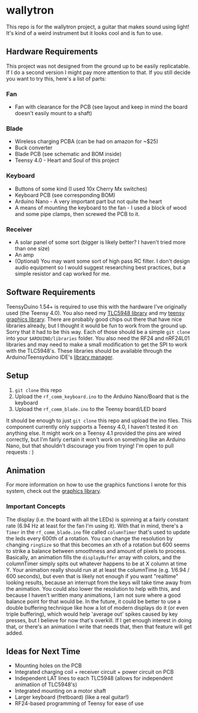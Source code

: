 # wallytron
This repo is for the wallytron project, a guitar that makes sound using light! It's kind of a weird instrument but it looks cool and is fun to use.

## Hardware Requirements
This project was not designed from the ground up to be easily replicatable. If I do a second version I might pay more attention to that. If you still decide you want to try this, here's a list of parts:
### Fan
* Fan with clearance for the PCB (see layout and keep in mind the board doesn't easily mount to a shaft)

### Blade
* Wireless charging PCBA (can be had on amazon for ~$25)
* Buck converter 
* Blade PCB (see schematic and BOM inside)
* Teensy 4.0 - Heart and Soul of this project

### Keyboard
* Buttons of some kind (I used 10x Cherry Mx switches)
* Keyboard PCB (see corresponding BOM)
* Arduino Nano - A very important part but not quite the heart
* A means of mounting the keyboard to the fan - I used a block of wood and some pipe clamps, then screwed the PCB to it.

### Receiver
* A solar panel of some sort (bigger is likely better? I haven't tried more than one size)
* An amp
* (Optional) You may want some sort of high pass RC filter. I don't design audio equipment so I would suggest researching best practices, but a simple resistor and cap worked for me.

## Software Requirements
TeensyDuino 1.54+ is required to use this with the hardware I've originally used (the Teensy 4.0). You also need my [TLC5948 library](https://github.com/WilliamASumner/Tlc5948) and my [teensy graphics library](https://github.com/WilliamASumner/teensy-graphics). There are probably good chips out there that have nice libraries already, but I thought it would be fun to work from the ground up. Sorry that it had to be this way. Each of those should be a simple `git clone` into your `$ARDUINO/libraries` folder. You also need the RF24 and nRF24L01 libraries and may need to make a small modification to get the SPI to work with the TLC5948's. These libraries should be available through the Arduino/Teensyduino IDE's [library manager](https://www.arduino.cc/en/Guide/Libraries?setlang=en).

## Setup
1) `git clone` this repo
2) Upload the `rf_comm_keyboard.ino` to the Arduino Nano/Board that is the keyboard
3) Upload the `rf_comm_blade.ino` to the Teensy board/LED board

It should be enough to just `git clone` this repo and upload the ino files. This component currently only supports a Teensy 4.0, I haven't tested it on anything else. It might work on a Teensy 4.1 provided the pins are wired correctly, but I'm fairly certain it won't work on something like an Arduino Nano, but that shouldn't discourage you from trying! I'm open to pull requests : )

## Animation
For more information on how to use the graphics functions I wrote for this system, check out the [graphics library](https://github.com/WilliamASumner/teensy-graphics#demo-class).

### Important Concepts
The display (i.e. the board with all the LEDs) is spinning at a fairly constant rate (6.94 Hz at least for the fan I'm using it). With that in mind, there's a `Timer` in the `rf_comm_blade.ino` file called `columnTimer` that's used to update the leds every 600th of a rotation. You can change the resolution by changing `ringSize` so that this becomes an xth of a rotation but 600 seems to strike a balance between smoothness and amount of pixels to process. Basically, an animation fills the `displayBuffer` array with colors, and the columnTimer simply spits out whatever happens to be at X column at time Y. Your animation really should run at at least the columnTime (e.g. 1/6.94 / 600 seconds), but even that is likely not enough if you want "realtime" looking results, because an interrupt from the keys will take time away from the animation. You could also lower the resolution to help with this, and because I haven't written many animations, I am not sure where a good balance point for that would be. In the future, it could be better to use a double buffering technique like how a lot of modern displays do it (or even triple buffering), which would help 'average out' spikes caused by key presses, but I believe for now that's overkill. If I get enough interest in doing that, or there's an animation I write that needs that, then that feature will get added.

## Ideas for Next Time
* Mounting holes on the PCB
* Integrated charging coil + receiver circuit + power circuit on PCB
* Independent LAT lines to each TLC5948 (allows for independent animatiion of TLC5948's)
* Integrated mounting on a motor shaft
* Larger keyboard (fretboard) (like a real guitar!)
* RF24-based programming of Teensy for ease of use
